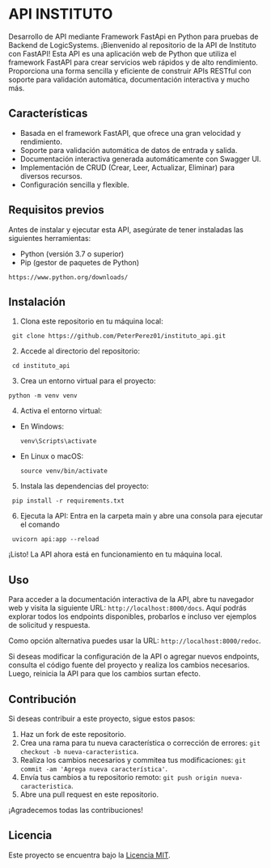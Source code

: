 # API INSTITUTO
Desarrollo de API mediante Framework FastApi en Python para pruebas de Backend de LogicSystems.
¡Bienvenido al repositorio de la API de Instituto con FastAPI! Esta API es una aplicación web de Python que utiliza el framework FastAPI para crear servicios web rápidos y de alto rendimiento. Proporciona una forma sencilla y eficiente de construir APIs RESTful con soporte para validación automática, documentación interactiva y mucho más.

## Características

- Basada en el framework FastAPI, que ofrece una gran velocidad y rendimiento.
- Soporte para validación automática de datos de entrada y salida.
- Documentación interactiva generada automáticamente con Swagger UI.
- Implementación de CRUD (Crear, Leer, Actualizar, Eliminar) para diversos recursos.
- Configuración sencilla y flexible.

## Requisitos previos

Antes de instalar y ejecutar esta API, asegúrate de tener instaladas las siguientes herramientas:

- Python (versión 3.7 o superior)
- Pip (gestor de paquetes de Python)

`https://www.python.org/downloads/`

## Instalación

1. Clona este repositorio en tu máquina local:
<pre><code> git clone https://github.com/PeterPerez01/instituto_api.git </code></pre>


2. Accede al directorio del repositorio:
<pre><code> cd instituto_api </code></pre>


3. Crea un entorno virtual para el proyecto:
<pre><code>python -m venv venv</code></pre>


4. Activa el entorno virtual:

- En Windows:

  ```
  venv\Scripts\activate
  ```

- En Linux o macOS:

  ```
  source venv/bin/activate
  ```

5. Instala las dependencias del proyecto:
<pre><code> pip install -r requirements.txt </code></pre>


6. Ejecuta la API:
Entra en la carpeta main y abre una consola para ejecutar el comando
<pre><code> uvicorn api:app --reload </code></pre>


¡Listo! La API ahora está en funcionamiento en tu máquina local.

## Uso

Para acceder a la documentación interactiva de la API, abre tu navegador web y visita la siguiente URL: `http://localhost:8000/docs`. Aquí podrás explorar todos los endpoints disponibles, probarlos e incluso ver ejemplos de solicitud y respuesta.

Como opción alternativa puedes usar la URL: `http://localhost:8000/redoc`.

Si deseas modificar la configuración de la API o agregar nuevos endpoints, consulta el código fuente del proyecto y realiza los cambios necesarios. Luego, reinicia la API para que los cambios surtan efecto.

## Contribución

Si deseas contribuir a este proyecto, sigue estos pasos:

1. Haz un fork de este repositorio.
2. Crea una rama para tu nueva característica o corrección de errores: `git checkout -b nueva-caracteristica`.
3. Realiza los cambios necesarios y commitea tus modificaciones: `git commit -am 'Agrega nueva característica'`.
4. Envía tus cambios a tu repositorio remoto: `git push origin nueva-caracteristica`.
5. Abre una pull request en este repositorio.

¡Agradecemos todas las contribuciones!

## Licencia

Este proyecto se encuentra bajo la [Licencia MIT](LICENSE).
